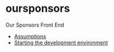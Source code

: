 # oursponsors
Our Sponsors Front End

- [Assumptions](./docs/Assumptions.md)
- [Starting the development environment](./docs/UpAndRunning.md)
